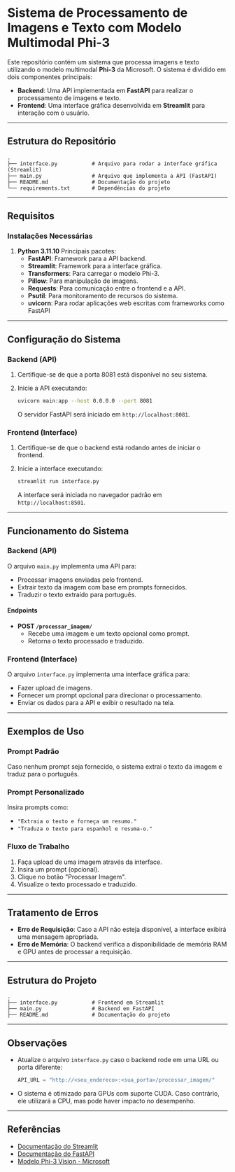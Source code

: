 # Sistema de Processamento de Imagens e Texto com Modelo Multimodal Phi-3

Este repositório contém um sistema que processa imagens e texto utilizando o modelo multimodal **Phi-3** da Microsoft. O sistema é dividido em dois componentes principais:

- **Backend**: Uma API implementada em **FastAPI** para realizar o processamento de imagens e texto.
- **Frontend**: Uma interface gráfica desenvolvida em **Streamlit** para interação com o usuário.

---

## Estrutura do Repositório

```
.
├── interface.py           # Arquivo para rodar a interface gráfica (Streamlit)
├── main.py                # Arquivo que implementa a API (FastAPI)
├── README.md              # Documentação do projeto
└── requirements.txt       # Dependências do projeto
```

---

## Requisitos

### Instalações Necessárias

1. **Python 3.11.10**
   Principais pacotes:
   - **FastAPI**: Framework para a API backend.
   - **Streamlit**: Framework para a interface gráfica.
   - **Transformers**: Para carregar o modelo Phi-3.
   - **Pillow**: Para manipulação de imagens.
   - **Requests**: Para comunicação entre o frontend e a API.
   - **Psutil**: Para monitoramento de recursos do sistema.
   - **uvicorn**: Para rodar aplicações web escritas com frameworks como FastAPI

---

## Configuração do Sistema

### Backend (API)
1. Certifique-se de que a porta 8081 está disponível no seu sistema.
2. Inicie a API executando:
   ```bash
   uvicorn main:app --host 0.0.0.0 --port 8081
   ```

   O servidor FastAPI será iniciado em `http://localhost:8081`.

### Frontend (Interface)
1. Certifique-se de que o backend está rodando antes de iniciar o frontend.
2. Inicie a interface executando:
   ```bash
   streamlit run interface.py
   ```

   A interface será iniciada no navegador padrão em `http://localhost:8501`.

---

## Funcionamento do Sistema

### Backend (API)
O arquivo `main.py` implementa uma API para:
- Processar imagens enviadas pelo frontend.
- Extrair texto da imagem com base em prompts fornecidos.
- Traduzir o texto extraído para português.

#### Endpoints

- **POST `/processar_imagem/`**
  - Recebe uma imagem e um texto opcional como prompt.
  - Retorna o texto processado e traduzido.

### Frontend (Interface)
O arquivo `interface.py` implementa uma interface gráfica para:
- Fazer upload de imagens.
- Fornecer um prompt opcional para direcionar o processamento.
- Enviar os dados para a API e exibir o resultado na tela.

---

## Exemplos de Uso

### Prompt Padrão

Caso nenhum prompt seja fornecido, o sistema extrai o texto da imagem e traduz para o português.

### Prompt Personalizado

Insira prompts como:
- `"Extraia o texto e forneça um resumo."`
- `"Traduza o texto para espanhol e resuma-o."`

### Fluxo de Trabalho

1. Faça upload de uma imagem através da interface.
2. Insira um prompt (opcional).
3. Clique no botão "Processar Imagem".
4. Visualize o texto processado e traduzido.

---

## Tratamento de Erros

- **Erro de Requisição**: Caso a API não esteja disponível, a interface exibirá uma mensagem apropriada.
- **Erro de Memória**: O backend verifica a disponibilidade de memória RAM e GPU antes de processar a requisição.

---

## Estrutura do Projeto

```
.
├── interface.py           # Frontend em Streamlit
├── main.py                # Backend em FastAPI
├── README.md              # Documentação do projeto
```

---

## Observações

- Atualize o arquivo `interface.py` caso o backend rode em uma URL ou porta diferente:
  ```python
  API_URL = "http://<seu_endereco>:<sua_porta>/processar_imagem/"
  ```
- O sistema é otimizado para GPUs com suporte CUDA. Caso contrário, ele utilizará a CPU, mas pode haver impacto no desempenho.

---

## Referências

- [Documentação do Streamlit](https://docs.streamlit.io/)
- [Documentação do FastAPI](https://fastapi.tiangolo.com/)
- [Modelo Phi-3 Vision - Microsoft](https://huggingface.co/microsoft/Phi-3-vision-128k-instruct)
